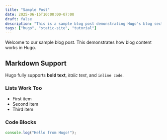 ```yaml
---
title: "Sample Post"
date: 2025-06-15T10:00:00-07:00
draft: false
description: "This is a sample blog post demonstrating Hugo's blog section"
tags: ["hugo", "static-site", "tutorial"]
---
```


Welcome to our sample blog post. This demonstrates how blog content works in Hugo.

## Markdown Support

Hugo fully supports **bold text**, *italic text*, and `inline code`.

### Lists Work Too

- First item
- Second item
- Third item

### Code Blocks

```javascript
console.log("Hello from Hugo!");
